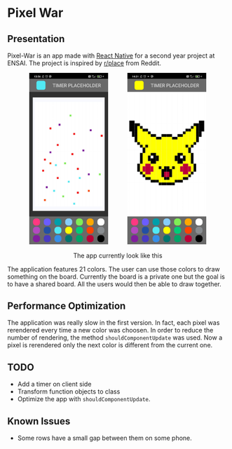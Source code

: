 # Pixel War

## Presentation

Pixel-War is an app made with [React Native](https://reactnative.dev/) for a second year project at ENSAI. The project is inspired by [r/place](https://www.reddit.com/r/place/) from Reddit.

<p align="center">
    <img src="./ressources_out/screenshot_demo.jpg" alt="drawing" width="180" style = "margin: 0px 20px"/>
    <img src="./ressources_out/screenshot_pikachu.jpg" alt="drawing" width="180" style = "margin: 0px 20px"/>
</p>
<p align="center">
The app currently look like this
</p>

The application features 21 colors. The user can use those colors to draw something on the board. Currently the board is a private one but the goal is to have a shared board. All the users would then be able to draw together.

## Performance Optimization


The application was really slow in the first version. In fact, each pixel was rerendered every time a new color was choosen. In order to reduce the number of rendering, the method ``shouldComponentUpdate`` was used. Now a pixel is rerendered only the next color is different from the current one.

## TODO

- Add a timer on client side
- Transform function objects to class
- Optimize the app with ``shouldComponentUpdate``.

## Known Issues
 
- Some rows have a small gap between them on some phone.